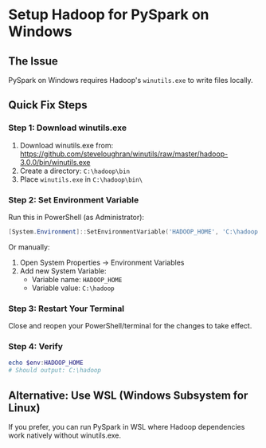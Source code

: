 # Setup Hadoop for PySpark on Windows

## The Issue
PySpark on Windows requires Hadoop's `winutils.exe` to write files locally.

## Quick Fix Steps

### Step 1: Download winutils.exe
1. Download winutils.exe from: https://github.com/steveloughran/winutils/raw/master/hadoop-3.0.0/bin/winutils.exe
2. Create a directory: `C:\hadoop\bin`
3. Place `winutils.exe` in `C:\hadoop\bin\`

### Step 2: Set Environment Variable
Run this in PowerShell (as Administrator):
```powershell
[System.Environment]::SetEnvironmentVariable('HADOOP_HOME', 'C:\hadoop', [System.EnvironmentVariableTarget]::Machine)
```

Or manually:
1. Open System Properties → Environment Variables
2. Add new System Variable:
   - Variable name: `HADOOP_HOME`
   - Variable value: `C:\hadoop`

### Step 3: Restart Your Terminal
Close and reopen your PowerShell/terminal for the changes to take effect.

### Step 4: Verify
```powershell
echo $env:HADOOP_HOME
# Should output: C:\hadoop
```

## Alternative: Use WSL (Windows Subsystem for Linux)
If you prefer, you can run PySpark in WSL where Hadoop dependencies work natively without winutils.exe.
